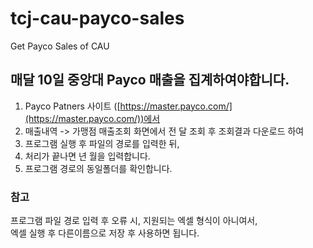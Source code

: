 # tcj-cau-payco-sales
Get Payco Sales of CAU

## 매달 10일 중앙대 Payco 매출을 집계하여야합니다.  
1. Payco Patners 사이트 ([https://master.payco.com/](https://master.payco.com/))에서  
2. 매출내역 -> 가맹점 매출조회 화면에서 전 달 조회 후 조회결과 다운로드 하여  
3. 프로그램 실행 후 파일의 경로를 입력한 뒤,  
4. 처리가 끝나면 년 월을 입력합니다.  
5. 프로그램 경로의 동일폴더를 확인합니다.  

### 참고
프로그램 파일 경로 입력 후 오류 시, 지원되는 엑셀 형식이 아니여서,  
엑셀 실행 후 다른이름으로 저장 후 사용하면 됩니다.  
